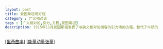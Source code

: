 ```yaml
---
layout: post
title: 爱因斯坦场方程
category : 广义相对论
tags : [广义相对论,引力,方程,爱因斯坦]
description: 1915年11月爱因斯坦发表了与狭义相对论相容的引力场的方程，替代了牛顿的引力公式
---
```


[[里奇曲率]]()
[[能量动量张量]]()